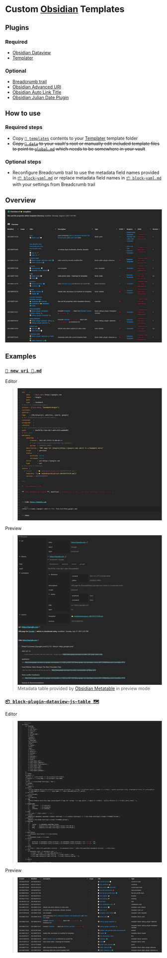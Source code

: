 # Custom [Obsidian](https://obsidian.md/) Templates

## Plugins

### Required

- [Obsidian Dataview](https://github.com/blacksmithgu/obsidian-dataview)
- [Templater](https://github.com/SilentVoid13/Templater)

### Optional

- [Breadcrumb trail](https://github.com/SkepticMystic/breadcrumbs)
- [Obsidian Advanced URI](https://github.com/Vinzent03/obsidian-advanced-uri)
- [Obsidian Auto Link Title](https://github.com/zolrath/obsidian-auto-link-title)
- [Obsidian Julian Date Plugin](https://github.com/THeK3nger/obsidian-juliandate)

## How to use

### Required steps

- Copy [`📁 templates`](%F0%9F%93%81%20templates) contents to your [Templater](https://github.com/SilentVoid13/Templater) template folder
- ~~Copy [`📁 data`](%F0%9F%93%81%20data) to your vault's root or manually edit included template files to point to [`global.md`](%F0%9F%93%81%20data/global.md) which needs to be somewhere in your vault~~

### Optional steps

- Reconfigure Breadcrumb trail to use the metadata field names provided in [`📦 block~yaml.md`](📦%20block~yaml%20✉.md) or replace metadata field names in [`📦 block~yaml.md`](📦%20block~yaml%20✉.md) with your settings from Breadcrumb trail

## Overview

![Pasted image 20210805204015.png](%F0%9F%93%8E%20attachments/Pasted%20image%2020210805204015.png)

## Examples

### [`📄 new uri 🔗.md`](%F0%9F%93%81%20templates/%F0%9F%93%84%20new%20uri%20%F0%9F%94%97.md)

Editor

> ![Pasted image 20210727154501.png](%F0%9F%93%8E%20attachments/Pasted%20image%2020210727154501.png)

Preview

> ![Pasted image 20210727155750.png](%F0%9F%93%8E%20attachments/Pasted%20image%2020210727155750.png)
Metadata table provided by [Obsidian Metatable](https://github.com/arnau/obsidian-metatable) in preview mode

### [`📦 block~plugin~dataview~js~table 🗺`](%F0%9F%93%81%20templates/%F0%9F%93%A6%20block~plugin~dataview~js~table%20%F0%9F%97%BA.md)

Editor

> ![Pasted image 20210805203542.png](%F0%9F%93%8E%20attachments/Pasted%20image%2020210805203542.png)

Preview

> ![Pasted image 20210805203428.png](%F0%9F%93%8E%20attachments/Pasted%20image%2020210805203428.png)
